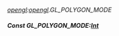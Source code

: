 _[opengl](../../modules/opengl/opengl-module.md):[opengl](../../modules/opengl/opengl-module.md).GL\_POLYGON\_MODE_
##### Const GL\_POLYGON\_MODE:[Int](../../modules/wonkey/wonkey-types-int.md)
